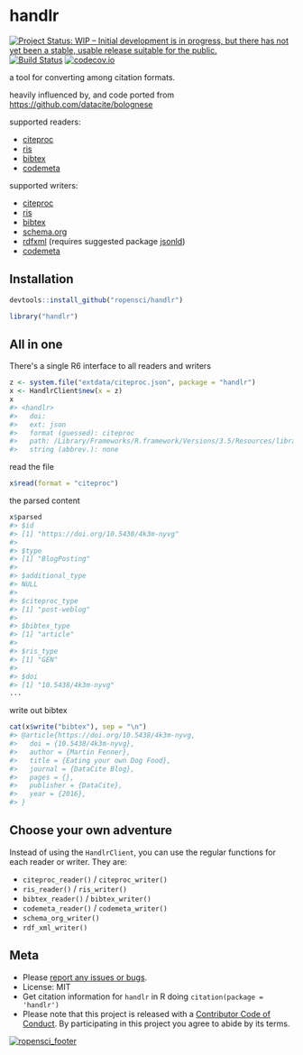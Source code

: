 handlr
======



[![Project Status: WIP – Initial development is in progress, but there has not yet been a stable, usable release suitable for the public.](https://www.repostatus.org/badges/latest/wip.svg)](https://www.repostatus.org/#wip)
[![Build Status](https://travis-ci.com/ropensci/handlr.svg?branch=master)](https://travis-ci.com/ropensci/handlr)
[![codecov.io](https://codecov.io/github/ropensci/handlr/coverage.svg?branch=master)](https://codecov.io/github/ropensci/handlr?branch=master)

a tool for converting among citation formats.

heavily influenced by, and code ported from <https://github.com/datacite/bolognese>

supported readers:

- [citeproc][]
- [ris][]
- [bibtex][]
- [codemeta][]

supported writers:

- [citeproc][]
- [ris][]
- [bibtex][]
- [schema.org][]
- [rdfxml][] (requires suggested package [jsonld][])
- [codemeta][]

## Installation


```r
devtools::install_github("ropensci/handlr")
```


```r
library("handlr")
```

## All in one

There's a single R6 interface to all readers and writers


```r
z <- system.file("extdata/citeproc.json", package = "handlr")
x <- HandlrClient$new(x = z)
x
#> <handlr> 
#>   doi: 
#>   ext: json
#>   format (guessed): citeproc
#>   path: /Library/Frameworks/R.framework/Versions/3.5/Resources/library/handlr/extdata/citeproc.json
#>   string (abbrev.): none
```

read the file


```r
x$read(format = "citeproc")
```

the parsed content


```r
x$parsed
#> $id
#> [1] "https://doi.org/10.5438/4k3m-nyvg"
#> 
#> $type
#> [1] "BlogPosting"
#> 
#> $additional_type
#> NULL
#> 
#> $citeproc_type
#> [1] "post-weblog"
#> 
#> $bibtex_type
#> [1] "article"
#> 
#> $ris_type
#> [1] "GEN"
#> 
#> $doi
#> [1] "10.5438/4k3m-nyvg"
...
```

write out bibtex


```r
cat(x$write("bibtex"), sep = "\n")
#> @article{https://doi.org/10.5438/4k3m-nyvg,
#>   doi = {10.5438/4k3m-nyvg},
#>   author = {Martin Fenner},
#>   title = {Eating your own Dog Food},
#>   journal = {DataCite Blog},
#>   pages = {},
#>   publisher = {DataCite},
#>   year = {2016},
#> }
```

## Choose your own adventure

Instead of using the `HandlrClient`, you can use the regular functions for each 
reader or writer. They are:

- `citeproc_reader()` / `citeproc_writer()`
- `ris_reader()` / `ris_writer()`
- `bibtex_reader()` / `bibtex_writer()`
- `codemeta_reader()` / `codemeta_writer()`
- `schema_org_writer()`
- `rdf_xml_writer()`

## Meta

* Please [report any issues or bugs](https://github.com/ropensci/handlr/issues).
* License: MIT
* Get citation information for `handlr` in R doing `citation(package = 'handlr')`
* Please note that this project is released with a [Contributor Code of Conduct](CODE_OF_CONDUCT.md).
By participating in this project you agree to abide by its terms.

[![ropensci_footer](https://ropensci.org/public_images/github_footer.png)](https://ropensci.org)


[jsonld]: https://github.com/ropensci/jsonld/
[codemeta]: https://codemeta.github.io/
[citeproc]: https://en.wikipedia.org/wiki/CiteProc
[ris]: https://en.wikipedia.org/wiki/RIS_(file_format)
[bibtex]: http://www.bibtex.org/
[schema.org]: https://schema.org/
[rdfxml]: https://en.wikipedia.org/wiki/RDF/XML
